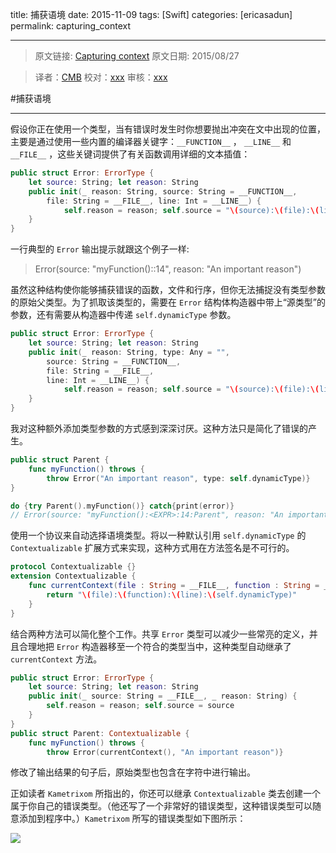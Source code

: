 title: 捕获语境
date: 2015-11-09
tags: [Swift]
categories: [ericasadun]
permalink: capturing_context

---
> 原文链接: [Capturing context](http://ericasadun.com/2015/08/27/capturing-context-swiftlang/)
> 原文日期: 2015/08/27

> 译者：[CMB](https://github.com/chenmingbiao)
> 校对：[xxx](xxx)
> 审核：[xxx](xxx)

#捕获语境

---

假设你正在使用一个类型，当有错误时发生时你想要抛出冲突在文中出现的位置，主要是通过使用一些内置的编译器关键字：`__FUNCTION__` ， `__LINE__` 和 `__FILE__` ，这些关键词提供了有关函数调用详细的文本插值：

```swift
public struct Error: ErrorType {
    let source: String; let reason: String
    public init(_ reason: String, source: String = __FUNCTION__,
        file: String = __FILE__, line: Int = __LINE__) {
            self.reason = reason; self.source = "\(source):\(file):\(line)"
    }
}
```

一行典型的 `Error` 输出提示就跟这个例子一样:

> Error(source: "myFunction():<EXPR>:14", reason: "An important reason")

虽然这种结构使你能够捕获错误的函数，文件和行序，但你无法捕捉没有类型参数的原始父类型。为了抓取该类型的，需要在 `Error` 结构体构造器中带上“源类型”的参数，还有需要从构造器中传递 `self.dynamicType` 参数。

```swift
public struct Error: ErrorType {
    let source: String; let reason: String
    public init(_ reason: String, type: Any = "", 
        source: String = __FUNCTION__,
        file: String = __FILE__, 
        line: Int = __LINE__) {
            self.reason = reason; self.source = "\(source):\(file):\(line):\(type)"
    }
}
```

我对这种额外添加类型参数的方式感到深深讨厌。这种方法只是简化了错误的产生。

```swift
public struct Parent {
    func myFunction() throws {
        throw Error("An important reason", type: self.dynamicType)}
}

do {try Parent().myFunction()} catch{print(error)}
// Error(source: "myFunction():<EXPR>:14:Parent", reason: "An important reason")
```

使用一个协议来自动选择语境类型。将以一种默认引用 `self.dynamicType` 的 `Contextualizable` 扩展方式来实现，这种方式用在方法签名是不可行的。

```swift
protocol Contextualizable {}
extension Contextualizable {
    func currentContext(file : String = __FILE__, function : String = __FUNCTION__, line : Int = __LINE__) -> String {
        return "\(file):\(function):\(line):\(self.dynamicType)"
    }
}
```

结合两种方法可以简化整个工作。共享 `Error` 类型可以减少一些常亮的定义，并且合理地把 `Error` 构造器移至一个符合的类型当中，这种类型自动继承了 `currentContext` 方法。

```swift
public struct Error: ErrorType {
    let source: String; let reason: String
    public init(_ source: String = __FILE__, _ reason: String) {
        self.reason = reason; self.source = source
    }
}
public struct Parent: Contextualizable {
    func myFunction() throws {
        throw Error(currentContext(), "An important reason")}
```

修改了输出结果的句子后，原始类型也包含在字符中进行输出。

正如读者 `Kametrixom` 所指出的，你还可以继承 `Contextualizable` 类去创建一个属于你自己的错误类型。（他还写了一个非常好的错误类型，这种错误类型可以随意添加到程序中。）`Kametrixom` 所写的错误类型如下图所示：

![](http://img-storage.qiniudn.com/15-11-9/61176604.jpg)
